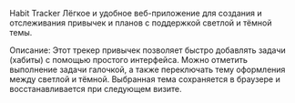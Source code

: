 Habit Tracker Лёгкое и удобное веб-приложение для создания и отслеживания привычек и планов с поддержкой светлой и тёмной темы.

Описание: Этот трекер привычек позволяет быстро добавлять задачи (хабиты) с помощью простого интерфейса. Можно отметить выполнение задачи галочкой, а также переключать тему оформления между светлой и тёмной. Выбранная тема сохраняется в браузере и восстанавливается при следующем визите.

